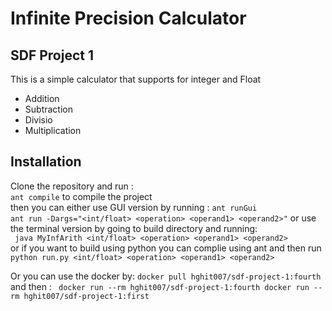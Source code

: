 # Infinite Precision Calculator
## SDF Project 1

This is a simple calculator that supports for integer and Float
- Addition
- Subtraction
- Divisio 
- Multiplication

## Installation
Clone the repository and run : <br>
`ant compile` to compile the project<br>
then you can either use GUI version by running :
`ant runGui` <br>
` ant run -Dargs="<int/float> <operation> <operand1> <operand2>" `
or use the terminal version by going to build directory and running:<br>
` java MyInfArith <int/float> <operation> <operand1> <operand2>`<br>
or if you want to build using python you can complie using ant and then run<br>
`python run.py <int/float> <operation> <operand1> <operand2>`

Or you can use the docker by:
` docker pull hghit007/sdf-project-1:fourth `
and then :
` docker run --rm hghit007/sdf-project-1:fourth docker run --rm hghit007/sdf-project-1:first` 
